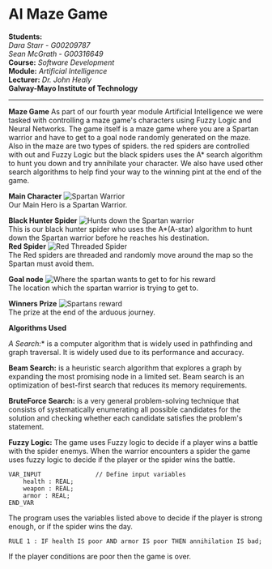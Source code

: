 **AI Maze Game**
===================

**Students:**<br>
*Dara Starr - G00209787*<br>
*Sean McGrath - G00316649*<br>
**Course:** *Software Development*<br>
**Module:** *Artificial Intelligence*<br>
**Lecturer:** *Dr. John Healy*<br>
**Galway-Mayo Institute of Technology**
****

**Maze Game**
As part of our fourth year module Artificial Intelligence we were tasked with controlling a maze game's characters using Fuzzy Logic and Neural Networks. The game itself is a maze game where you are a Spartan warrior and have to get to a goal node randomly generated on the maze. Also in the maze are two types of spiders. the red spiders are controlled with out and Fuzzy Logic but the black spiders uses the A* search algorithm to hunt you down and try annihilate your character. We also have used other search algorithms to help find your way to the winning pint at the end of the game. 

**Main Character**
![Spartan Warrior](https://cloud.githubusercontent.com/assets/8806515/25294893/19178f34-26d9-11e7-9d17-25e07479eeee.png)<br>
Our Main Hero is a Spartan Warrior.<br>

**Black Hunter Spider**
![Hunts down the Spartan warrior](https://cloud.githubusercontent.com/assets/8806515/25294936/5840fca4-26d9-11e7-9388-eff64310e7ec.png)<br>
This is our black hunter spider who uses the A*(A-star) algorithm to hunt down the Spartan warrior before he reaches his destination.<br>
**Red Spider**
![Red Threaded Spider](https://cloud.githubusercontent.com/assets/8806515/25295007/a91e889e-26d9-11e7-99ef-0f7151aa9b57.png)<br>
The Red spiders are threaded and randomly move around the map so the Spartan must avoid them.<br>

**Goal node**
![Where the spartan wants to get to for his reward](https://cloud.githubusercontent.com/assets/8806515/25295055/de178172-26d9-11e7-8fd0-c2a24e89b525.png)<br>
The location which the spartan warrior is trying to get to.<br>

**Winners Prize**
![Spartans reward](https://cloud.githubusercontent.com/assets/8806515/25295104/187decac-26da-11e7-97ce-1058a5cd3c58.jpg)<br>
The prize at the end of the arduous journey.<br>

**Algorithms Used**

**A* Search:** is a computer algorithm that is widely used in pathfinding and graph traversal. It is widely used due to its performance and accuracy. <br>

**Beam Search:** is a heuristic search algorithm that explores a graph by expanding the most promising node in a limited set. Beam search is an optimization of best-first search that reduces its memory requirements. <br>

**BruteForce Search:** is a very general problem-solving technique that consists of systematically enumerating all possible candidates for the solution and checking whether each candidate satisfies the problem's statement.

**Fuzzy Logic:**
The game uses Fuzzy logic to decide if a player wins a battle with the spider enemys. When the warrior encounters a spider the game uses 
fuzzy logic to decide if the player or the spider wins the battle. 
```
VAR_INPUT				// Define input variables
	health : REAL;
	weapon : REAL;
	armor : REAL;
END_VAR
```
The program uses the variables listed above to decide if the player is strong enough, or if the spider wins the day.

```
RULE 1 : IF health IS poor AND armor IS poor THEN annihilation IS bad;
```
If the player conditions are poor then the game is over. 







